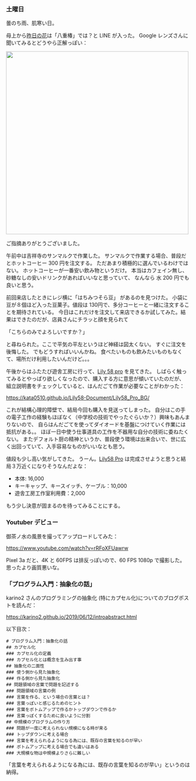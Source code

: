 ### 土曜日

曇のち雨、肌寒い日。

母上から[昨日の花](https://github.com/toasa/toasa.github.io/blob/main/diary/2022/12/16.md#%E9%87%91%E6%9B%9C%E6%97%A5)は「八重椿」では？と LINE が入った。
Google レンズさんに聞いてみるとどうやら正解っぽい：

<img src="https://i.imgur.com/z8ELYK4.png" width="500">

ご指摘ありがとうございました。

午前中は吉祥寺のサンマルクで作業した。
サンマルクで作業する場合、普段だとホットコーヒー 300 円を注文する。
ただあまり積極的に選んでいるわけではない。
ホットコーヒーが一番安い飲み物というだけ。
本当はカフェイン無し、砂糖なしの安いドリンクがあればいいなと思っていて、
なんなら 水 200 円でも良いと思う。

前回来店したときにレジ横に「はちみつそら豆」 があるのを見つけた。
小袋に豆が８個ほど入った豆菓子。値段は 130円で、多分コーヒーと一緒に注文することを期待されている。
今日はこれだけを注文して来店できるか試してみた。結果はできたのだが、店員さんにチラッと顔を見られて

「こちらのみでよろしいですか？」

と尋ねられた。ここで平気の平左というほど神経は図太くない。
すぐに注文を後悔した。 でもどうすればいいんかね。
食べたいものも飲みたいものもなくて、場所だけ利用したいんだけど。。。

午後からはふたたび遊舎工房に行って、[Lily 58 pro](https://shop.yushakobo.jp/products/lily58-pro) を見てきた。
しばらく触ってみるとやっぱり欲しくなったので、購入する方に意思が傾いていたのだが、
組立説明書をチェックしていると、はんだごて作業が必要なことがわかった：

https://kata0510.github.io/Lily58-Document/Lily58_Pro_BG/

これが結構心理的障壁で、結局今回も購入を見送ってしまった。
自分はこの手の電子工作の経験もほぼなく（中学校の技術でやったぐらいか？）興味もあんまりないので、
自らはんだごてを使ってダイオードを基盤につけていく作業には抵抗がある。。
ほぼ一日中使う仕事道具の工作を不器用な自分の技術に委ねたくない。
またデフォルト厨の精神というか、普段使う環境は出来合いで、世に広く出回っていて、入手容易なものがいいなとも思う。

値段も少し高い気がしてきた。
うーん。[Lily58 Pro](https://shop.yushakobo.jp/products/lily58-pro) は完成させようと思うと結局３万近くになりそうなんだよな：

- 本体: 16,000
- キーキャップ、キースイッチ、ケーブル：10,000
- 遊舎工房工作室利用費：2,000

もう少し決意が固まるのを待ってみることにする。

### Youtuber デビュー

御茶ノ水の風景を撮ってアップロードしてみた：

https://www.youtube.com/watch?v=rRFoXFUawrw

Pixel 3a だと、4K と 60FPS は排反っぽいので、60 FPS 1080p で撮影した。
思ったより画質悪いな。

### 「プログラム入門：抽象化の話」

karino2 さんのプログラミングの抽象化 (特にカプセル化)についてのブログポストを読んだ：

https://karino2.github.io/2019/06/12/introabstract.html

以下目次：

```
# プログラム入門：抽象化の話
## カプセル化
### カプセル化の定義
### カプセル化とは概念を生み出す事
## 抽象化の二面性
### 使う側から見た抽象化
### 作る側から見た抽象化
## 問題領域の言葉で問題を記述する
### 問題領域の言葉の例
### 言葉を作る、という場合の言葉とは？
### 言葉っぽいと感じるためのヒント
### 言葉をボトムアップで作るかトップダウンで作るか
### 言葉っぽくするために良いように分割
## 中規模のプログラムの作り方
### 問題が一度に考えられない規模になる時が来る
### トップダウンに考える場合
### 言葉を考えられるようになる為には、既存の言葉を知るのが早い
### ボトムアップに考える場合でも違いはある
### 大規模な物は中規模よりさらに難しい
```

「言葉を考えられるようになる為には、既存の言葉を知るのが早い」というのは納得。